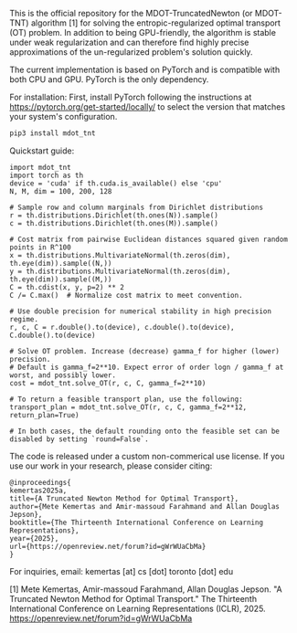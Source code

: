 This is the official repository for the MDOT-TruncatedNewton (or MDOT-TNT)
algorithm [1] for solving the entropic-regularized optimal transport (OT) problem. 
In addition to being GPU-friendly, the algorithm is stable under weak regularization and can therefore find highly
precise approximations of the un-regularized problem's solution quickly. 

The current implementation is based on PyTorch and is compatible with both CPU and GPU. PyTorch is the only dependency.


For installation:
First, install PyTorch following the instructions at https://pytorch.org/get-started/locally/ to select the version that matches your system's configuration.
```bash
pip3 install mdot_tnt
```

Quickstart guide:
```
import mdot_tnt
import torch as th
device = 'cuda' if th.cuda.is_available() else 'cpu'
N, M, dim = 100, 200, 128

# Sample row and column marginals from Dirichlet distributions
r = th.distributions.Dirichlet(th.ones(N)).sample()
c = th.distributions.Dirichlet(th.ones(M)).sample()

# Cost matrix from pairwise Euclidean distances squared given random points in R^100
x = th.distributions.MultivariateNormal(th.zeros(dim), th.eye(dim)).sample((N,))
y = th.distributions.MultivariateNormal(th.zeros(dim), th.eye(dim)).sample((M,))
C = th.cdist(x, y, p=2) ** 2
C /= C.max()  # Normalize cost matrix to meet convention.

# Use double precision for numerical stability in high precision regime.
r, c, C = r.double().to(device), c.double().to(device), C.double().to(device)

# Solve OT problem. Increase (decrease) gamma_f for higher (lower) precision.
# Default is gamma_f=2**10. Expect error of order logn / gamma_f at worst, and possibly lower.
cost = mdot_tnt.solve_OT(r, c, C, gamma_f=2**10)

# To return a feasible transport plan, use the following:
transport_plan = mdot_tnt.solve_OT(r, c, C, gamma_f=2**12, return_plan=True)

# In both cases, the default rounding onto the feasible set can be disabled by setting `round=False`.
```

The code is released under a custom non-commerical use license. If you use our work in
your research, please consider citing:

```
@inproceedings{
kemertas2025a,
title={A Truncated Newton Method for Optimal Transport},
author={Mete Kemertas and Amir-massoud Farahmand and Allan Douglas Jepson},
booktitle={The Thirteenth International Conference on Learning Representations},
year={2025},
url={https://openreview.net/forum?id=gWrWUaCbMa}
}
```

For inquiries, email: kemertas [at] cs [dot] toronto [dot] edu

[1] Mete Kemertas, Amir-massoud Farahmand, Allan Douglas Jepson. "A Truncated Newton Method for Optimal Transport." The Thirteenth International Conference on Learning Representations (ICLR), 2025. https://openreview.net/forum?id=gWrWUaCbMa
